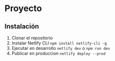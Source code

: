 # Proyecto


## Instalación

1. Clonar el repositorio
2. Instalar Netlify CLI `npm install netlify-cli -g`
3. Ejecutar en desarrollo `netlify dev` o `npm run dev`
4. Publicar en produccion `netlify deploy --prod` 